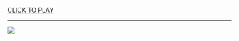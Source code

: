 
<a href="https://premium76.site?title=watermelon_game&ref=13M">CLICK TO PLAY</a></h3>
<hr>

<a href="https://premium76.site?title=watermelon_game&ref=13M"><img src="https://clearcache.store/games.png"></a>


